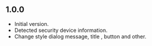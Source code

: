 ## 1.0.0

- Initial version.
- Detected security device information.
- Change style dialog message, title , button and other.
